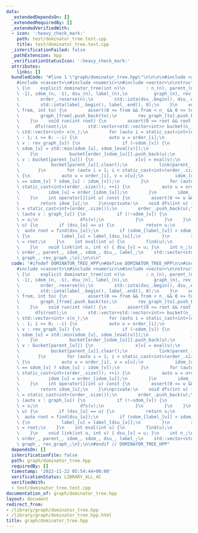 ```yaml
---
data:
  _extendedDependsOn: []
  _extendedRequiredBy: []
  _extendedVerifiedWith:
  - icon: ':heavy_check_mark:'
    path: test/dominator_tree.test.cpp
    title: test/dominator_tree.test.cpp
  _isVerificationFailed: false
  _pathExtension: hpp
  _verificationStatusIcon: ':heavy_check_mark:'
  attributes:
    links: []
  bundledCode: "#line 1 \"graph/dominator_tree.hpp\"\n\n\n\n#include <algorithm>\n\
    #include <cassert>\n#include <numeric>\n#include <vector>\n\nstruct dominator_tree\
    \ {\n    explicit dominator_tree(int n)\n        : n_(n), parent_(n), idom_(n,\
    \ -1), sdom_(n, -1), dsu_(n), label_(n),\n          graph_(n), rev_graph_(n) {\n\
    \        order_.reserve(n);\n        std::iota(dsu_.begin(), dsu_.end(), 0);\n\
    \        std::iota(label_.begin(), label_.end(), 0);\n    }\n    void add_edge(int\
    \ from, int to) {\n        assert(0 <= from && from < n_ && 0 <= to && to < n_);\n\
    \        graph_[from].push_back(to);\n        rev_graph_[to].push_back(from);\n\
    \    }\n    void run(int root) {\n        assert(0 <= root && root < n_);\n  \
    \      dfs(root);\n        std::vector<std::vector<int>> bucket(n_);\n       \
    \ std::vector<int> x(n_);\n        for (auto i = static_cast<int>(order_.size())\
    \ - 1; i >= 0; --i) {\n            auto u = order_[i];\n            for (auto\
    \ v : rev_graph_[u]) {\n                if (~sdom_[v]) {\n                   \
    \ sdom_[u] = std::min(sdom_[u], sdom_[eval(v)]);\n                }\n        \
    \    }\n            bucket[order_[sdom_[u]]].push_back(u);\n            for (auto\
    \ v : bucket[parent_[u]]) {\n                x[v] = eval(v);\n            }\n\
    \            bucket[parent_[u]].clear();\n            link(parent_[u], u);\n \
    \       }\n        for (auto i = 1; i < static_cast<int>(order_.size()); ++i)\
    \ {\n            auto u = order_[i], v = x[u];\n            idom_[u] = (sdom_[u]\
    \ == sdom_[v] ? sdom_[u] : idom_[v]);\n        }\n        for (auto i = 1; i <\
    \ static_cast<int>(order_.size()); ++i) {\n            auto u = order_[i];\n \
    \           idom_[u] = order_[idom_[u]];\n        }\n        idom_[root] = root;\n\
    \    }\n    int operator[](int u) const {\n        assert(0 <= u && u < n_);\n\
    \        return idom_[u];\n    }\n\nprivate:\n    void dfs(int u) {\n        sdom_[u]\
    \ = static_cast<int>(order_.size());\n        order_.push_back(u);\n        for\
    \ (auto v : graph_[u]) {\n            if (!~sdom_[v]) {\n                parent_[v]\
    \ = u;\n                dfs(v);\n            }\n        }\n    }\n    int find(int\
    \ u) {\n        if (dsu_[u] == u) {\n            return u;\n        }\n      \
    \  auto root = find(dsu_[u]);\n        if (sdom_[label_[u]] > sdom_[label_[dsu_[u]]])\
    \ {\n            label_[u] = label_[dsu_[u]];\n        }\n        return dsu_[u]\
    \ = root;\n    }\n    int eval(int u) {\n        find(u);\n        return label_[u];\n\
    \    }\n    void link(int u, int v) { dsu_[v] = u; }\n    int n_;\n    std::vector<int>\
    \ order_, parent_, idom_, sdom_, dsu_, label_;\n    std::vector<std::vector<int>>\
    \ graph_, rev_graph_;\n};\n\n\n"
  code: "#ifndef DOMINATOR_TREE_HPP\n#define DOMINATOR_TREE_HPP\n\n#include <algorithm>\n\
    #include <cassert>\n#include <numeric>\n#include <vector>\n\nstruct dominator_tree\
    \ {\n    explicit dominator_tree(int n)\n        : n_(n), parent_(n), idom_(n,\
    \ -1), sdom_(n, -1), dsu_(n), label_(n),\n          graph_(n), rev_graph_(n) {\n\
    \        order_.reserve(n);\n        std::iota(dsu_.begin(), dsu_.end(), 0);\n\
    \        std::iota(label_.begin(), label_.end(), 0);\n    }\n    void add_edge(int\
    \ from, int to) {\n        assert(0 <= from && from < n_ && 0 <= to && to < n_);\n\
    \        graph_[from].push_back(to);\n        rev_graph_[to].push_back(from);\n\
    \    }\n    void run(int root) {\n        assert(0 <= root && root < n_);\n  \
    \      dfs(root);\n        std::vector<std::vector<int>> bucket(n_);\n       \
    \ std::vector<int> x(n_);\n        for (auto i = static_cast<int>(order_.size())\
    \ - 1; i >= 0; --i) {\n            auto u = order_[i];\n            for (auto\
    \ v : rev_graph_[u]) {\n                if (~sdom_[v]) {\n                   \
    \ sdom_[u] = std::min(sdom_[u], sdom_[eval(v)]);\n                }\n        \
    \    }\n            bucket[order_[sdom_[u]]].push_back(u);\n            for (auto\
    \ v : bucket[parent_[u]]) {\n                x[v] = eval(v);\n            }\n\
    \            bucket[parent_[u]].clear();\n            link(parent_[u], u);\n \
    \       }\n        for (auto i = 1; i < static_cast<int>(order_.size()); ++i)\
    \ {\n            auto u = order_[i], v = x[u];\n            idom_[u] = (sdom_[u]\
    \ == sdom_[v] ? sdom_[u] : idom_[v]);\n        }\n        for (auto i = 1; i <\
    \ static_cast<int>(order_.size()); ++i) {\n            auto u = order_[i];\n \
    \           idom_[u] = order_[idom_[u]];\n        }\n        idom_[root] = root;\n\
    \    }\n    int operator[](int u) const {\n        assert(0 <= u && u < n_);\n\
    \        return idom_[u];\n    }\n\nprivate:\n    void dfs(int u) {\n        sdom_[u]\
    \ = static_cast<int>(order_.size());\n        order_.push_back(u);\n        for\
    \ (auto v : graph_[u]) {\n            if (!~sdom_[v]) {\n                parent_[v]\
    \ = u;\n                dfs(v);\n            }\n        }\n    }\n    int find(int\
    \ u) {\n        if (dsu_[u] == u) {\n            return u;\n        }\n      \
    \  auto root = find(dsu_[u]);\n        if (sdom_[label_[u]] > sdom_[label_[dsu_[u]]])\
    \ {\n            label_[u] = label_[dsu_[u]];\n        }\n        return dsu_[u]\
    \ = root;\n    }\n    int eval(int u) {\n        find(u);\n        return label_[u];\n\
    \    }\n    void link(int u, int v) { dsu_[v] = u; }\n    int n_;\n    std::vector<int>\
    \ order_, parent_, idom_, sdom_, dsu_, label_;\n    std::vector<std::vector<int>>\
    \ graph_, rev_graph_;\n};\n\n#endif // DOMINATOR_TREE_HPP"
  dependsOn: []
  isVerificationFile: false
  path: graph/dominator_tree.hpp
  requiredBy: []
  timestamp: '2022-11-22 05:54:44+00:00'
  verificationStatus: LIBRARY_ALL_AC
  verifiedWith:
  - test/dominator_tree.test.cpp
documentation_of: graph/dominator_tree.hpp
layout: document
redirect_from:
- /library/graph/dominator_tree.hpp
- /library/graph/dominator_tree.hpp.html
title: graph/dominator_tree.hpp
---
```

